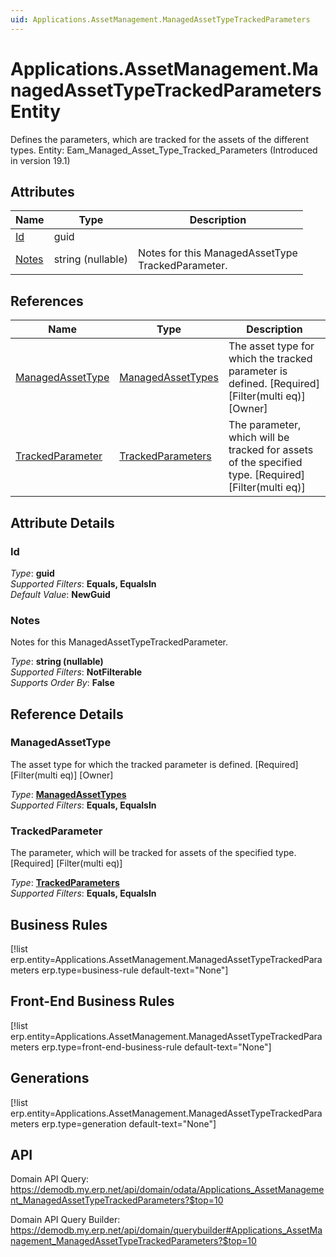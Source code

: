 ```yaml
---
uid: Applications.AssetManagement.ManagedAssetTypeTrackedParameters
---
```

# Applications.AssetManagement.ManagedAssetTypeTrackedParameters Entity

Defines the parameters, which are tracked for the assets of the different types. Entity: Eam_Managed_Asset_Type_Tracked_Parameters (Introduced in version 19.1)

## Attributes

| Name | Type | Description |
| ---- | ---- | --- |
| [Id](Applications.AssetManagement.ManagedAssetTypeTrackedParameters.md#id) | guid |  
| [Notes](Applications.AssetManagement.ManagedAssetTypeTrackedParameters.md#notes) | string (nullable) | Notes for this ManagedAssetType<br />TrackedParameter. 

## References

| Name | Type | Description |
| ---- | ---- | --- |
| [ManagedAssetType](Applications.AssetManagement.ManagedAssetTypeTrackedParameters.md#managedassettype) | [ManagedAssetTypes](Applications.AssetManagement.ManagedAssetTypes.md) | The asset type for which the tracked parameter is defined. [Required] [Filter(multi eq)] [Owner] |
| [TrackedParameter](Applications.AssetManagement.ManagedAssetTypeTrackedParameters.md#trackedparameter) | [TrackedParameters](Applications.AssetManagement.TrackedParameters.md) | The parameter, which will be tracked for assets of the specified type. [Required] [Filter(multi eq)] |


## Attribute Details

### Id

_Type_: **guid**  
_Supported Filters_: **Equals, EqualsIn**  
_Default Value_: **NewGuid**  

### Notes

Notes for this ManagedAssetTypeTrackedParameter.

_Type_: **string (nullable)**  
_Supported Filters_: **NotFilterable**  
_Supports Order By_: **False**  


## Reference Details

### ManagedAssetType

The asset type for which the tracked parameter is defined. [Required] [Filter(multi eq)] [Owner]

_Type_: **[ManagedAssetTypes](Applications.AssetManagement.ManagedAssetTypes.md)**  
_Supported Filters_: **Equals, EqualsIn**  

### TrackedParameter

The parameter, which will be tracked for assets of the specified type. [Required] [Filter(multi eq)]

_Type_: **[TrackedParameters](Applications.AssetManagement.TrackedParameters.md)**  
_Supported Filters_: **Equals, EqualsIn**  



## Business Rules

[!list erp.entity=Applications.AssetManagement.ManagedAssetTypeTrackedParameters erp.type=business-rule default-text="None"]

## Front-End Business Rules

[!list erp.entity=Applications.AssetManagement.ManagedAssetTypeTrackedParameters erp.type=front-end-business-rule default-text="None"]

## Generations

[!list erp.entity=Applications.AssetManagement.ManagedAssetTypeTrackedParameters erp.type=generation default-text="None"]

## API

Domain API Query:
<https://demodb.my.erp.net/api/domain/odata/Applications_AssetManagement_ManagedAssetTypeTrackedParameters?$top=10>

Domain API Query Builder:
<https://demodb.my.erp.net/api/domain/querybuilder#Applications_AssetManagement_ManagedAssetTypeTrackedParameters?$top=10>

